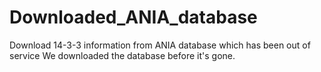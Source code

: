 # Downloaded_ANIA_database
Download 14-3-3 information from ANIA database which has been out of service
We downloaded the database before it's gone.

